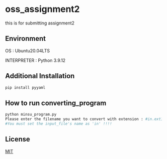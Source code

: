 # oss_assignment2
this is for submitting assignment2


## Environment 
OS : Ubuntu20.04LTS

INTERPRETER : Python 3.9.12

## Additional Installation 

```bash
pip install pyyaml
```

## How to run converting_program

```bash
python minsu_program.py
Please enter the filename you want to convert with extension : #in.ext1   
#You must set the input_file's name as 'in' !!!!
```

## License
[MIT](https://choosealicense.com/licenses/mit/)
